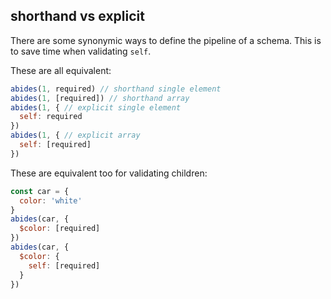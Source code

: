 ## shorthand vs explicit

There are some synonymic ways to define the pipeline of a schema.
This is to save time when validating `self`.

These are all equivalent:

```javascript
abides(1, required) // shorthand single element
abides(1, [required]) // shorthand array
abides(1, { // explicit single element
  self: required
})
abides(1, { // explicit array
  self: [required]
})
```

These are equivalent too for validating children:

```javascript
const car = {
  color: 'white'
}
abides(car, {
  $color: [required]
})
abides(car, {
  $color: {
    self: [required]
  }
})
```
